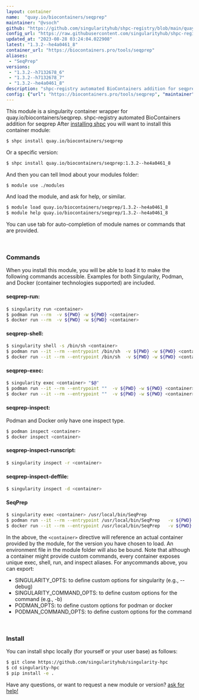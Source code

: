 ```yaml
---
layout: container
name:  "quay.io/biocontainers/seqprep"
maintainer: "@vsoch"
github: "https://github.com/singularityhub/shpc-registry/blob/main/quay.io/biocontainers/seqprep/container.yaml"
config_url: "https://raw.githubusercontent.com/singularityhub/shpc-registry/main/quay.io/biocontainers/seqprep/container.yaml"
updated_at: "2023-08-28 03:24:04.022908"
latest: "1.3.2--he4a0461_8"
container_url: "https://biocontainers.pro/tools/seqprep"
aliases:
 - "SeqPrep"
versions:
 - "1.3.2--h7132678_6"
 - "1.3.2--h7132678_7"
 - "1.3.2--he4a0461_8"
description: "shpc-registry automated BioContainers addition for seqprep"
config: {"url": "https://biocontainers.pro/tools/seqprep", "maintainer": "@vsoch", "description": "shpc-registry automated BioContainers addition for seqprep", "latest": {"1.3.2--he4a0461_8": "sha256:b068a390b4488d8b5a698496948f6dba22440558c1722018874e68a9afea69f3"}, "tags": {"1.3.2--h7132678_6": "sha256:621b50d9033079d3bbce7713649c5ab86cbe84e4be6ac6b6dddeabbcc8efb600", "1.3.2--h7132678_7": "sha256:a76cffac092cabd5c05fef0c2b94e85617b024596990aa569f8e507b228e538e", "1.3.2--he4a0461_8": "sha256:b068a390b4488d8b5a698496948f6dba22440558c1722018874e68a9afea69f3"}, "docker": "quay.io/biocontainers/seqprep", "aliases": {"SeqPrep": "/usr/local/bin/SeqPrep"}}
---
```


This module is a singularity container wrapper for quay.io/biocontainers/seqprep.
shpc-registry automated BioContainers addition for seqprep
After [installing shpc](#install) you will want to install this container module:


```bash
$ shpc install quay.io/biocontainers/seqprep
```

Or a specific version:

```bash
$ shpc install quay.io/biocontainers/seqprep:1.3.2--he4a0461_8
```

And then you can tell lmod about your modules folder:

```bash
$ module use ./modules
```

And load the module, and ask for help, or similar.

```bash
$ module load quay.io/biocontainers/seqprep/1.3.2--he4a0461_8
$ module help quay.io/biocontainers/seqprep/1.3.2--he4a0461_8
```

You can use tab for auto-completion of module names or commands that are provided.

<br>

### Commands

When you install this module, you will be able to load it to make the following commands accessible.
Examples for both Singularity, Podman, and Docker (container technologies supported) are included.

#### seqprep-run:

```bash
$ singularity run <container>
$ podman run --rm  -v ${PWD} -w ${PWD} <container>
$ docker run --rm  -v ${PWD} -w ${PWD} <container>
```

#### seqprep-shell:

```bash
$ singularity shell -s /bin/sh <container>
$ podman run --it --rm --entrypoint /bin/sh  -v ${PWD} -w ${PWD} <container>
$ docker run --it --rm --entrypoint /bin/sh  -v ${PWD} -w ${PWD} <container>
```

#### seqprep-exec:

```bash
$ singularity exec <container> "$@"
$ podman run --it --rm --entrypoint ""  -v ${PWD} -w ${PWD} <container> "$@"
$ docker run --it --rm --entrypoint ""  -v ${PWD} -w ${PWD} <container> "$@"
```

#### seqprep-inspect:

Podman and Docker only have one inspect type.

```bash
$ podman inspect <container>
$ docker inspect <container>
```

#### seqprep-inspect-runscript:

```bash
$ singularity inspect -r <container>
```

#### seqprep-inspect-deffile:

```bash
$ singularity inspect -d <container>
```


#### SeqPrep

```bash
$ singularity exec <container> /usr/local/bin/SeqPrep
$ podman run --it --rm --entrypoint /usr/local/bin/SeqPrep   -v ${PWD} -w ${PWD} <container> -c " $@"
$ docker run --it --rm --entrypoint /usr/local/bin/SeqPrep   -v ${PWD} -w ${PWD} <container> -c " $@"
```



In the above, the `<container>` directive will reference an actual container provided
by the module, for the version you have chosen to load. An environment file in the
module folder will also be bound. Note that although a container
might provide custom commands, every container exposes unique exec, shell, run, and
inspect aliases. For anycommands above, you can export:

 - SINGULARITY_OPTS: to define custom options for singularity (e.g., --debug)
 - SINGULARITY_COMMAND_OPTS: to define custom options for the command (e.g., -b)
 - PODMAN_OPTS: to define custom options for podman or docker
 - PODMAN_COMMAND_OPTS: to define custom options for the command

<br>

### Install

You can install shpc locally (for yourself or your user base) as follows:

```bash
$ git clone https://github.com/singularityhub/singularity-hpc
$ cd singularity-hpc
$ pip install -e .
```

Have any questions, or want to request a new module or version? [ask for help!](https://github.com/singularityhub/singularity-hpc/issues)